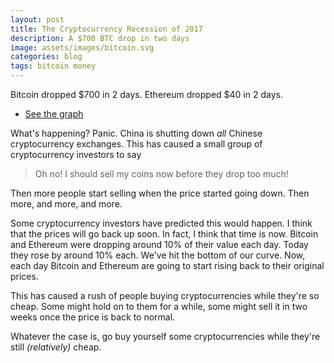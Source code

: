 ```yaml
---
layout: post
title: The Cryptocurrency Recession of 2017
description: A $700 BTC drop in two days
image: assets/images/bitcoin.svg
categories: blog
tags: bitcoin money
---
```


Bitcoin dropped $700 in 2 days.
Ethereum dropped $40 in 2 days.
<ul class="actions fit">
	<li><a href="https://blockchain.info/charts/market-price?timespan=30days" class="button special icon fa-btc">See the graph</a></li>
</ul>

What's happening? Panic.
China is shutting down *all* Chinese cryptocurrency exchanges. This has caused a small group of cryptocurrency investors to say
<blockquote>Oh no! I should sell my coins now before they drop too much!</blockquote>
Then more people start selling when the price started going down.
Then more, and more, and more.

Some cryptocurrency investors have predicted this would happen. I think that the prices will go back up soon. In fact, I think that time is now. Bitcoin and Ethereum were dropping around 10% of their value each day. Today they rose by around 10% each. We've hit the bottom of our curve. Now, each day Bitcoin and Ethereum are going to start rising back to their original prices.

This has caused a rush of people buying cryptocurrencies while they're so cheap. Some might hold on to them for a while, some might sell it in two weeks once the price is back to normal. 

Whatever the case is, go buy yourself some cryptocurrencies while they're still *(relatively)* cheap.
